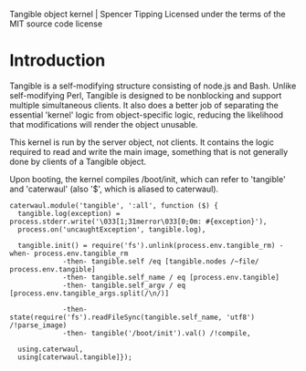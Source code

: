 Tangible object kernel | Spencer Tipping
Licensed under the terms of the MIT source code license

# Introduction

Tangible is a self-modifying structure consisting of node.js and Bash. Unlike self-modifying Perl, Tangible is designed to be nonblocking and support multiple simultaneous clients. It also
does a better job of separating the essential 'kernel' logic from object-specific logic, reducing the likelihood that modifications will render the object unusable.

This kernel is run by the server object, not clients. It contains the logic required to read and write the main image, something that is not generally done by clients of a Tangible object.

Upon booting, the kernel compiles /boot/init, which can refer to 'tangible' and 'caterwaul' (also '$', which is aliased to caterwaul).

    caterwaul.module('tangible', ':all', function ($) {
      tangible.log(exception) = process.stderr.write('\033[1;31merror\033[0;0m: #{exception}'),
      process.on('uncaughtException', tangible.log),

      tangible.init() = require('fs').unlink(process.env.tangible_rm) -when- process.env.tangible_rm
                 -then- tangible.self /eq [tangible.nodes /~file/ process.env.tangible]
                 -then- tangible.self_name / eq [process.env.tangible]
                 -then- tangible.self_argv / eq [process.env.tangible_args.split(/\n/)]

                 -then- state(require('fs').readFileSync(tangible.self_name, 'utf8') /!parse_image)
                 -then- tangible('/boot/init').val() /!compile,

      using.caterwaul,
      using[caterwaul.tangible]});